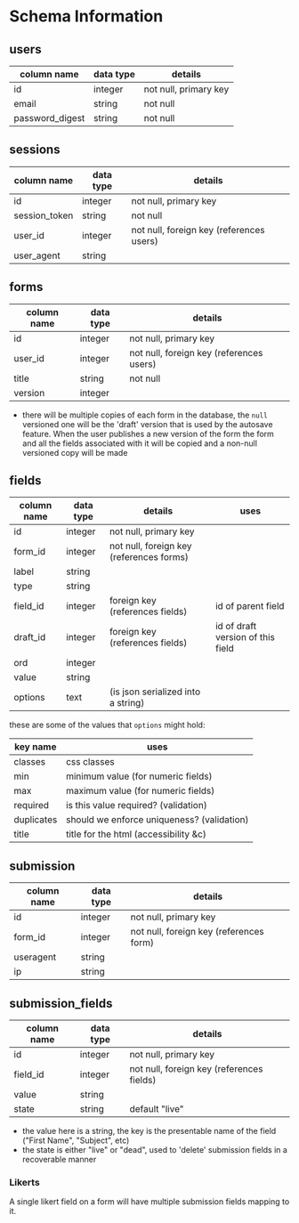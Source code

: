 # Schema Information

## users
column name     | data type | details
----------------|-----------|-----------------------
id              | integer   | not null, primary key
email           | string    | not null
password_digest | string    | not null

## sessions
column name     | data type | details
----------------|-----------|-----------------------
id              | integer   | not null, primary key
session_token   | string    | not null
user_id         | integer   | not null, foreign key (references users)
user_agent      | string    |

## forms
column name | data type | details
------------|-----------|-----------------------
id          | integer   | not null, primary key
user_id     | integer   | not null, foreign key (references users)
title       | string    | not null
version     | integer   |

* there will be multiple copies of each form in the database, the `null`
versioned one will be the 'draft' version that is used by the autosave feature.
When the user publishes a new version of the form the form and all the fields
associated with it will be copied and a non-null versioned copy will be made

## fields
column name | data type | details                                   | uses
------------|-----------|-------------------------------------------|-----
id          | integer   | not null, primary key                     |
form_id     | integer   | not null, foreign key (references forms)  |
label       | string    |                                           |
type        | string    |                                           |
field_id    | integer   | foreign key (references fields)           | id of parent field
draft_id    | integer   | foreign key (references fields)           | id of draft version of this field
ord         | integer   |                                           |
value       | string    |                                           |
options     | text      | (is json serialized into a string)        |

these are some of the values that `options` might hold:

key name   | uses
-----------|----------
classes    | css classes
min        | minimum value (for numeric fields)
max        | maximum value (for numeric fields)
required   | is this value required? (validation)
duplicates | should we enforce uniqueness? (validation)
title      | title for the html (accessibility &c)

## submission
column name | data type | details
------------|-----------|-----------------------
id          | integer   | not null, primary key
form_id     | integer   | not null, foreign key (references form)
useragent   | string    |
ip          | string    |

## submission_fields
column name | data type | details
------------|-----------|-----------------------
id          | integer   | not null, primary key
field_id    | integer   | not null, foreign key (references fields)
value       | string    |
state       | string    | default "live"

* the value here is a string, the key is the presentable
name of the field ("First Name", "Subject", etc)
* the state is either "live" or "dead", used to 'delete' submission fields in a
recoverable manner

### Likerts
A single likert field on a form will have multiple submission fields mapping to
it.
